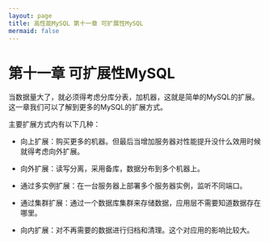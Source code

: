 ```yaml
---
layout: page
title: 高性能MySQL 第十一章 可扩展性MySQL
mermaid: false
---
```


# 第十一章 可扩展性MySQL

当数据量大了，就必须得考虑分库分表，加机器，这就是简单的MySQL的扩展。这一章我们可以了解到更多的MySQL的扩展方式。

主要扩展方式内有以下几种：

- 向上扩展：购买更多的机器。但最后当增加服务器对性能提升没什么效用时候就得考虑向外扩展。

- 向外扩展：读写分离，采用备库，数据分布到多个机器上。
- 通过多实例扩展：在一台服务器上部署多个服务器实例，监听不同端口。
- 通过集群扩展：通过一个数据库集群来存储数据，应用层不需要知道数据存在哪里。
- 向内扩展：对不再需要的数据进行归档和清理。这个对应用的影响比较大。







